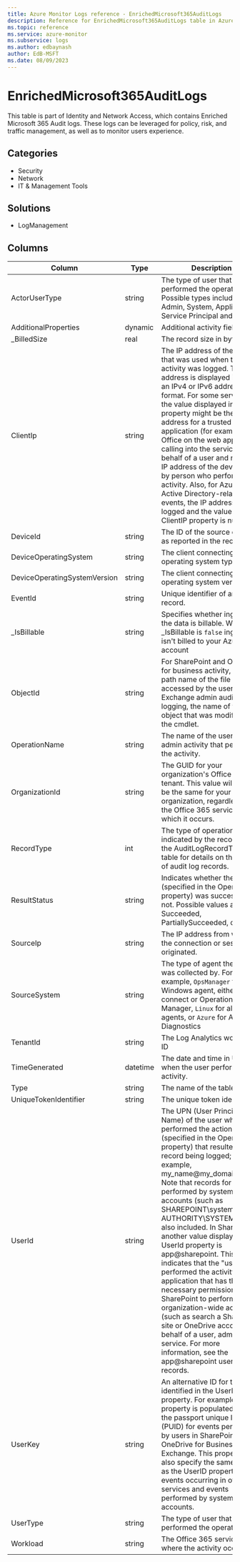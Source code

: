 ```yaml
---
title: Azure Monitor Logs reference - EnrichedMicrosoft365AuditLogs
description: Reference for EnrichedMicrosoft365AuditLogs table in Azure Monitor Logs.
ms.topic: reference
ms.service: azure-monitor
ms.subservice: logs
ms.author: edbaynash
author: EdB-MSFT
ms.date: 08/09/2023
---
```


# EnrichedMicrosoft365AuditLogs

This table is part of Identity and Network Access, which contains Enriched Microsoft 365 Audit logs. These logs can be leveraged for policy, risk, and traffic management, as well as to monitor users experience.

## Categories

- Security
- Network
- IT & Management Tools
## Solutions

- LogManagement




## Columns

| Column | Type | Description |
|---|---|---|
| ActorUserType | string | The type of user that performed the operation. Possible types includes: Admin, System, Application, Service Principal and Other. |
| AdditionalProperties | dynamic | Additional activity fields |
| _BilledSize | real | The record size in bytes |
| ClientIp | string | The IP address of the device that was used when the activity was logged. The IP address is displayed in either an IPv4 or IPv6 address format. For some services, the value displayed in this property might be the IP address for a trusted application (for example, Office on the web apps) calling into the service on behalf of a user and not the IP address of the device used by person who performed the activity. Also, for Azure Active Directory-related events, the IP address isn't logged and the value for the ClientIP property is null. |
| DeviceId | string | The ID of the source device as reported in the record. |
| DeviceOperatingSystem | string | The client connecting operating system type. |
| DeviceOperatingSystemVersion | string | The client connecting operating system version. |
| EventId | string | Unique identifier of an audit record. |
| _IsBillable | string | Specifies whether ingesting the data is billable. When _IsBillable is `false` ingestion isn't billed to your Azure account |
| ObjectId | string | For SharePoint and OneDrive for business activity, the full path name of the file or folder accessed by the user. For Exchange admin audit logging, the name of the object that was modified by the cmdlet. |
| OperationName | string | The name of the user or admin activity that performed the activity. |
| OrganizationId | string | The GUID for your organization's Office 365 tenant. This value will always be the same for your organization, regardless of the Office 365 service in which it occurs. |
| RecordType | int | The type of operation indicated by the record. See the AuditLogRecordType table for details on the types of audit log records. |
| ResultStatus | string | Indicates whether the action (specified in the Operation property) was successful or not. Possible values are Succeeded, PartiallySucceeded, or Failed. |
| SourceIp | string | The IP address from which the connection or session originated. |
| SourceSystem | string | The type of agent the event was collected by. For example, `OpsManager` for Windows agent, either direct connect or Operations Manager, `Linux` for all Linux agents, or `Azure` for Azure Diagnostics |
| TenantId | string | The Log Analytics workspace ID |
| TimeGenerated | datetime | The date and time in UTC when the user performed the activity. |
| Type | string | The name of the table |
| UniqueTokenIdentifier | string | The unique token identifier |
| UserId | string | The UPN (User Principal Name) of the user who performed the action (specified in the Operation property) that resulted in the record being logged; for example, my_name@my_domain_name. Note that records for activity performed by system accounts (such as SHAREPOINT\system or NT AUTHORITY\SYSTEM) are also included. In SharePoint, another value display in the UserId property is app@sharepoint. This indicates that the "user" who performed the activity was an application that has the necessary permissions in SharePoint to perform organization-wide actions (such as search a SharePoint site or OneDrive account) on behalf of a user, admin, or service. For more information, see the app@sharepoint user in audit records. |
| UserKey | string | An alternative ID for the user identified in the UserId property. For example, this property is populated with the passport unique ID (PUID) for events performed by users in SharePoint, OneDrive for Business, and Exchange. This property may also specify the same value as the UserID property for events occurring in other services and events performed by system accounts. |
| UserType | string | The type of user that performed the operation. |
| Workload | string | The Office 365 service where the activity occurred. |
